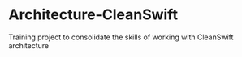 # Architecture-CleanSwift
Training project to consolidate the skills of working with CleanSwift architecture
